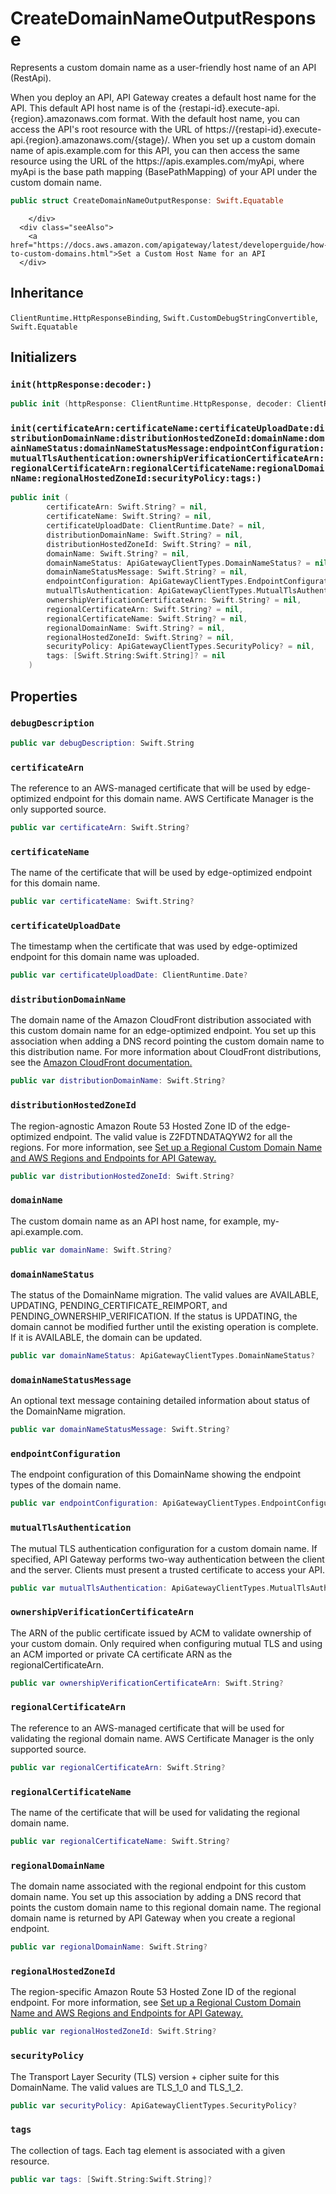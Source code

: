 # CreateDomainNameOutputResponse

Represents a custom domain name as a user-friendly host name of an API (RestApi).

<div class="Remarks">
When you deploy an API, API Gateway creates a default host name for the API. This default API host name is of the {restapi-id}.execute-api.{region}.amazonaws.com format. With the default host name, you can access the API's root resource with the URL of https:​//{restapi-id}.execute-api.{region}.amazonaws.com/{stage}/. When you set up a custom domain name of apis.example.com for this API, you can then access the same resource using the URL of the https:​//apis.examples.com/myApi, where myApi is the base path mapping (BasePathMapping) of your API under the custom domain name.

``` swift
public struct CreateDomainNameOutputResponse: Swift.Equatable 
```

``` 
    </div>
  <div class="seeAlso">
    <a href="https://docs.aws.amazon.com/apigateway/latest/developerguide/how-to-custom-domains.html">Set a Custom Host Name for an API
  </div>
```

## Inheritance

`ClientRuntime.HttpResponseBinding`, `Swift.CustomDebugStringConvertible`, `Swift.Equatable`

## Initializers

### `init(httpResponse:decoder:)`

``` swift
public init (httpResponse: ClientRuntime.HttpResponse, decoder: ClientRuntime.ResponseDecoder? = nil) throws 
```

### `init(certificateArn:certificateName:certificateUploadDate:distributionDomainName:distributionHostedZoneId:domainName:domainNameStatus:domainNameStatusMessage:endpointConfiguration:mutualTlsAuthentication:ownershipVerificationCertificateArn:regionalCertificateArn:regionalCertificateName:regionalDomainName:regionalHostedZoneId:securityPolicy:tags:)`

``` swift
public init (
        certificateArn: Swift.String? = nil,
        certificateName: Swift.String? = nil,
        certificateUploadDate: ClientRuntime.Date? = nil,
        distributionDomainName: Swift.String? = nil,
        distributionHostedZoneId: Swift.String? = nil,
        domainName: Swift.String? = nil,
        domainNameStatus: ApiGatewayClientTypes.DomainNameStatus? = nil,
        domainNameStatusMessage: Swift.String? = nil,
        endpointConfiguration: ApiGatewayClientTypes.EndpointConfiguration? = nil,
        mutualTlsAuthentication: ApiGatewayClientTypes.MutualTlsAuthentication? = nil,
        ownershipVerificationCertificateArn: Swift.String? = nil,
        regionalCertificateArn: Swift.String? = nil,
        regionalCertificateName: Swift.String? = nil,
        regionalDomainName: Swift.String? = nil,
        regionalHostedZoneId: Swift.String? = nil,
        securityPolicy: ApiGatewayClientTypes.SecurityPolicy? = nil,
        tags: [Swift.String:Swift.String]? = nil
    )
```

## Properties

### `debugDescription`

``` swift
public var debugDescription: Swift.String 
```

### `certificateArn`

The reference to an AWS-managed certificate that will be used by edge-optimized endpoint for this domain name. AWS Certificate Manager is the only supported source.

``` swift
public var certificateArn: Swift.String?
```

### `certificateName`

The name of the certificate that will be used by edge-optimized endpoint for this domain name.

``` swift
public var certificateName: Swift.String?
```

### `certificateUploadDate`

The timestamp when the certificate that was used by edge-optimized endpoint for this domain name was uploaded.

``` swift
public var certificateUploadDate: ClientRuntime.Date?
```

### `distributionDomainName`

The domain name of the Amazon CloudFront distribution associated with this custom domain name for an edge-optimized endpoint. You set up this association when adding a DNS record pointing the custom domain name to this distribution name. For more information about CloudFront distributions, see the <a target="_blank" href="https:​//aws.amazon.com/documentation/cloudfront/">Amazon CloudFront documentation.

``` swift
public var distributionDomainName: Swift.String?
```

### `distributionHostedZoneId`

The region-agnostic Amazon Route 53 Hosted Zone ID of the edge-optimized endpoint. The valid value is Z2FDTNDATAQYW2 for all the regions. For more information, see <a href="https:​//docs.aws.amazon.com/apigateway/latest/developerguide/apigateway-regional-api-custom-domain-create.html">Set up a Regional Custom Domain Name and <a href="https:​//docs.aws.amazon.com/general/latest/gr/rande.html#apigateway_region">AWS Regions and Endpoints for API Gateway.

``` swift
public var distributionHostedZoneId: Swift.String?
```

### `domainName`

The custom domain name as an API host name, for example, my-api.example.com.

``` swift
public var domainName: Swift.String?
```

### `domainNameStatus`

The status of the DomainName migration. The valid values are AVAILABLE, UPDATING, PENDING\_CERTIFICATE\_REIMPORT, and PENDING\_OWNERSHIP\_VERIFICATION. If the status is UPDATING, the domain cannot be modified further until the existing operation is complete. If it is AVAILABLE, the domain can be updated.

``` swift
public var domainNameStatus: ApiGatewayClientTypes.DomainNameStatus?
```

### `domainNameStatusMessage`

An optional text message containing detailed information about status of the DomainName migration.

``` swift
public var domainNameStatusMessage: Swift.String?
```

### `endpointConfiguration`

The endpoint configuration of this DomainName showing the endpoint types of the domain name.

``` swift
public var endpointConfiguration: ApiGatewayClientTypes.EndpointConfiguration?
```

### `mutualTlsAuthentication`

The mutual TLS authentication configuration for a custom domain name. If specified, API Gateway performs two-way authentication between the client and the server. Clients must present a trusted certificate to access your API.

``` swift
public var mutualTlsAuthentication: ApiGatewayClientTypes.MutualTlsAuthentication?
```

### `ownershipVerificationCertificateArn`

The ARN of the public certificate issued by ACM to validate ownership of your custom domain. Only required when configuring mutual TLS and using an ACM imported or private CA certificate ARN as the regionalCertificateArn.

``` swift
public var ownershipVerificationCertificateArn: Swift.String?
```

### `regionalCertificateArn`

The reference to an AWS-managed certificate that will be used for validating the regional domain name. AWS Certificate Manager is the only supported source.

``` swift
public var regionalCertificateArn: Swift.String?
```

### `regionalCertificateName`

The name of the certificate that will be used for validating the regional domain name.

``` swift
public var regionalCertificateName: Swift.String?
```

### `regionalDomainName`

The domain name associated with the regional endpoint for this custom domain name. You set up this association by adding a DNS record that points the custom domain name to this regional domain name. The regional domain name is returned by API Gateway when you create a regional endpoint.

``` swift
public var regionalDomainName: Swift.String?
```

### `regionalHostedZoneId`

The region-specific Amazon Route 53 Hosted Zone ID of the regional endpoint. For more information, see <a href="https:​//docs.aws.amazon.com/apigateway/latest/developerguide/apigateway-regional-api-custom-domain-create.html">Set up a Regional Custom Domain Name and  <a href="https:​//docs.aws.amazon.com/general/latest/gr/rande.html#apigateway_region">AWS Regions and Endpoints for API Gateway.

``` swift
public var regionalHostedZoneId: Swift.String?
```

### `securityPolicy`

The Transport Layer Security (TLS) version + cipher suite for this DomainName. The valid values are TLS\_1\_0 and TLS\_1\_2.

``` swift
public var securityPolicy: ApiGatewayClientTypes.SecurityPolicy?
```

### `tags`

The collection of tags. Each tag element is associated with a given resource.

``` swift
public var tags: [Swift.String:Swift.String]?
```
